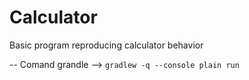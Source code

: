 # Calculator

Basic program reproducing calculator behavior

-- Comand grandle --> `gradlew -q --console plain run`

